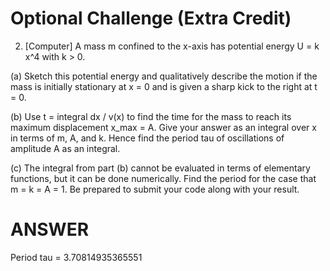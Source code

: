 # Optional Challenge (Extra Credit)

2. [Computer] A mass m confined to the x-axis has potential energy U = k x^4 with k > 0.

(a) Sketch this potential energy and qualitatively describe the motion if the mass is initially stationary at x = 0 and is given a sharp kick to the right at t = 0.

(b) Use t = integral dx / v(x) to find the time for the mass to reach its maximum displacement x_max = A. Give your answer as an integral over x in terms of m, A, and k. Hence find the period tau of oscillations of amplitude A as an integral.

(c) The integral from part (b) cannot be evaluated in terms of elementary functions, but it can be done numerically. Find the period for the case that m = k = A = 1. Be prepared to submit your code along with your result.


# ANSWER
Period tau = 3.70814935365551

